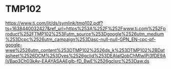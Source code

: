 # TMP102
 

https://www.ti.com/lit/ds/symlink/tmp102.pdf?ts=1638440032427&ref_url=https%253A%252F%252Fwww.ti.com%252Fproduct%252FTMP102%253Futm_source%253Dgoogle%2526utm_medium%253Dcpc%2526utm_campaign%253Dasc-null-null-GPN_EN-cpc-pf-google-wwe%2526utm_content%253DTMP102%2526ds_k%253DTMP102%2BDatasheet%2526DCM%253Dyes%2526gclid%253DEAIaIQobChMIwIPi3fDE9AIVBap3Ch03kAv-EAAYASAAEgIb-fD_BwE%2526gclsrc%253Daw.ds
